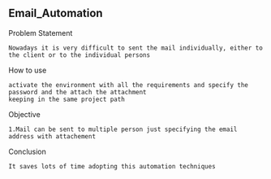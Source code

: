 ## Email_Automation

Problem Statement

```
Nowadays it is very difficult to sent the mail individually, either to the client or to the individual persons

```

How to use
```
activate the environment with all the requirements and specify the password and the attach the attachment 
keeping in the same project path

```

Objective
```
1.Mail can be sent to multiple person just specifying the email address with attachement

```

Conclusion

```
It saves lots of time adopting this automation techniques

```